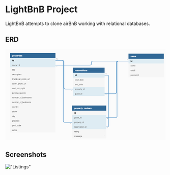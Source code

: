# LightBnB Project

LightBnB attempts to clone airBnB working with relational databases.

## ERD

!["Entity Relationship Diagram"](https://github.com/marcschul/LightBnB/blob/main/erd.png)

## Screenshots
!["Listings"]()